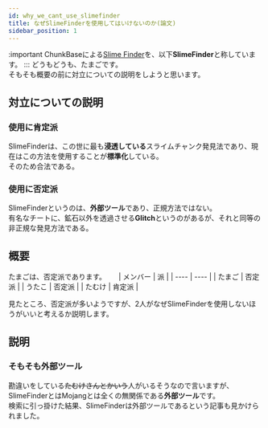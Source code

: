 ```yaml
---
id: why_we_cant_use_slimefinder
title: なぜSlimeFinderを使用してはいけないのか(論文)
sidebar_position: 1
---
```


:important
ChunkBaseによる[Slime Finder](https://www.chunkbase.com/apps/slime-finder)を、以下**SlimeFinder**と称しています。
:::
どうもどうも、たまごです。  
そもそも概要の前に対立についての説明をしようと思います。

## 対立についての説明
### 使用に肯定派
SlimeFinderは、この世に最も**浸透している**スライムチャンク発見法であり、現在はこの方法を使用することが**標準化**している。  
そのため合法である。

### 使用に否定派
SlimeFinderというのは、**外部ツール**であり、正規方法ではない。  
有名なチートに、鉱石以外を透過させる**Glitch**というのがあるが、それと同等の非正規な発見方法である。

## 概要
たまごは、否定派であります。　　
| メンバー | 派 |
| ---- | ---- |
| たまご | 否定派 |
| うたこ | 否定派 |
| たむけ | 肯定派 |

見たところ、否定派が多いようですが、2人がなぜSlimeFinderを使用しないほうがいいと考えるか説明します。

## 説明
### そもそも外部ツール
勘違いをしている~~たむけさんとかいう~~人がいるそうなので言いますが、SlimeFinderとはMojangとは全くの無関係である**外部ツール**です。  
検索に引っ掛けた結果、SlimeFinderは外部ツールであるという記事も見かけられました。